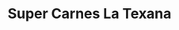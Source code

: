 ---
title: "Super Carnes La Texana"
url: /quetzaltenango/super-carnes-la-texana/
shop: Metzgerei
---